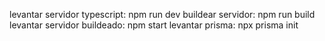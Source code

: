 levantar servidor typescript: npm run dev
buildear servidor: npm run build
levantar servidor buildeado: npm start
levantar prisma: npx prisma init